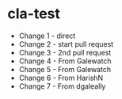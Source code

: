 # cla-test

* Change 1 - direct
* Change 2 - start pull request
* Change 3 - 2nd pull request
* Change 4 - From Galewatch
* Change 5 - From Galewatch
* Change 6 - From HarishN
* Change 7 - From dgaleally
